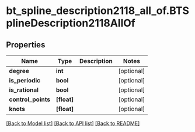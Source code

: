 # bt_spline_description2118_all_of.BTSplineDescription2118AllOf

## Properties
Name | Type | Description | Notes
------------ | ------------- | ------------- | -------------
**degree** | **int** |  | [optional] 
**is_periodic** | **bool** |  | [optional] 
**is_rational** | **bool** |  | [optional] 
**control_points** | **[float]** |  | [optional] 
**knots** | **[float]** |  | [optional] 

[[Back to Model list]](../README.md#documentation-for-models) [[Back to API list]](../README.md#documentation-for-api-endpoints) [[Back to README]](../README.md)



